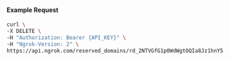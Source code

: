 
#### Example Request
```bash
curl \
-X DELETE \
-H "Authorization: Bearer {API_KEY}" \
-H "Ngrok-Version: 2" \
https://api.ngrok.com/reserved_domains/rd_2NTVGfG1p0WdWgtOQIa8Jz1hnY5
